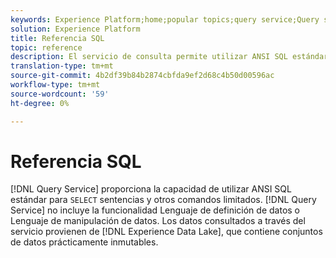 ```yaml
---
keywords: Experience Platform;home;popular topics;query service;Query service;sql;sql reference;
solution: Experience Platform
title: Referencia SQL
topic: reference
description: El servicio de consulta permite utilizar ANSI SQL estándar para sentencias SELECT y otros comandos limitados.
translation-type: tm+mt
source-git-commit: 4b2df39b84b2874cbfda9ef2d68c4b50d00596ac
workflow-type: tm+mt
source-wordcount: '59'
ht-degree: 0%

---
```



# Referencia SQL

[!DNL Query Service] proporciona la capacidad de utilizar ANSI SQL estándar para `SELECT` sentencias y otros comandos limitados. [!DNL Query Service] no incluye la funcionalidad Lenguaje de definición de datos o Lenguaje de manipulación de datos. Los datos consultados a través del servicio provienen de [!DNL Experience Data Lake], que contiene conjuntos de datos prácticamente inmutables.
